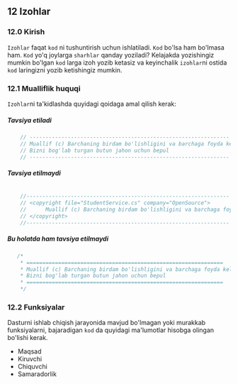 ## 12 Izohlar

### 12.0 Kirish
`Izohlar` faqat `kod` ni tushuntirish uchun ishlatiladi. `Kod` bo'lsa ham bo'lmasa ham. `Kod` yo'q joylarga `sharhlar` qanday yoziladi? Kelajakda yozishingiz mumkin bo'lgan `kod` larga izoh yozib ketasiz va keyinchalik `izohlar`ni ostida `kod` laringizni yozib ketishingiz mumkin.

### 12.1 Mualliflik huquqi
`Izohlar`ni ta'kidlashda quyidagi qoidaga amal qilish kerak:

##### Tavsiya etiladi
```csharp
    // ---------------------------------------------------------------
    // Muallif (c) Barchaning birdam bo'lishligini va barchaga foyda keltirishni hohlovchi dasturchilar
    // Bizni bog'lab turgan butun jahon uchun bepul
    // ---------------------------------------------------------------
```

##### Tavsiya etilmaydi
```csharp

    //----------------------------------------------------------------
    // <copyright file="StudentService.cs" company="OpenSource">
    //      Muallif (c) Barchaning birdam bo'lishligini va barchaga foyda keltirishni hohlovchi dasturchilar
    // </copyright>
    //----------------------------------------------------------------

```

##### Bu holatda ham tavsiya etilmaydi
```csharp
   /* 
    * ==============================================================
    * Muallif (c) Barchaning birdam bo'lishligini va barchaga foyda keltirishni hohlovchi dasturchilar
    * Bizni bog'lab turgan butun jahon uchun bepul
    * ==============================================================
    */
```

### 12.2 Funksiyalar

Dasturni ishlab chiqish jarayonida mavjud bo'lmagan yoki murakkab funksiyalarni, bajaradigan `kod` da quyidagi ma'lumotlar hisobga olingan bo'lishi kerak.

- Maqsad
- Kiruvchi
- Chiquvchi
- Samaradorlik

